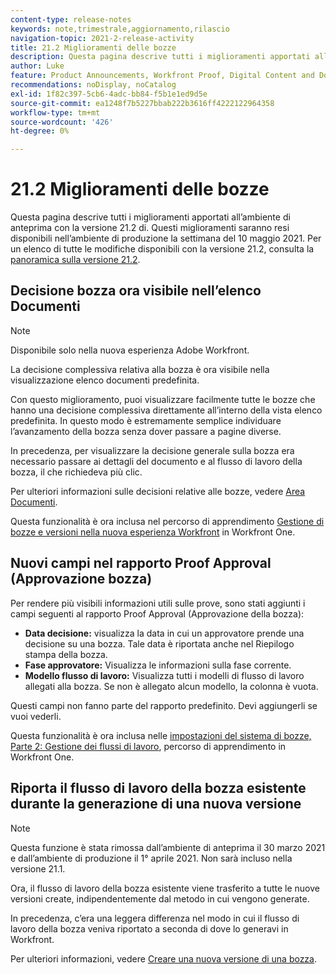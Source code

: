 ```yaml
---
content-type: release-notes
keywords: note,trimestrale,aggiornamento,rilascio
navigation-topic: 2021-2-release-activity
title: 21.2 Miglioramenti delle bozze
description: Questa pagina descrive tutti i miglioramenti apportati all’ambiente di anteprima con la versione 21.2 di. Questi miglioramenti saranno resi disponibili nell’ambiente di produzione la settimana del 10 maggio 2021. Per un elenco di tutte le modifiche disponibili con la versione 21.2, consulta Panoramica sulla versione 21.2.
author: Luke
feature: Product Announcements, Workfront Proof, Digital Content and Documents
recommendations: noDisplay, noCatalog
exl-id: 1f82c397-5cb6-4adc-bb84-f5b1e1ed9d5e
source-git-commit: ea1248f7b5227bbab222b3616ff4222122964358
workflow-type: tm+mt
source-wordcount: '426'
ht-degree: 0%

---
```


# 21.2 Miglioramenti delle bozze

Questa pagina descrive tutti i miglioramenti apportati all’ambiente di anteprima con la versione 21.2 di. Questi miglioramenti saranno resi disponibili nell’ambiente di produzione la settimana del 10 maggio 2021. Per un elenco di tutte le modifiche disponibili con la versione 21.2, consulta la [panoramica sulla versione 21.2](../../../product-announcements/product-releases/21.2-release-activity/21-2-release-overview.md).

## Decisione bozza ora visibile nell’elenco Documenti

>[!NOTE]
>
>Disponibile solo nella nuova esperienza Adobe Workfront.

La decisione complessiva relativa alla bozza è ora visibile nella visualizzazione elenco documenti predefinita.

Con questo miglioramento, puoi visualizzare facilmente tutte le bozze che hanno una decisione complessiva direttamente all’interno della vista elenco predefinita. In questo modo è estremamente semplice individuare l’avanzamento della bozza senza dover passare a pagine diverse.

In precedenza, per visualizzare la decisione generale sulla bozza era necessario passare ai dettagli del documento e al flusso di lavoro della bozza, il che richiedeva più clic.

Per ulteriori informazioni sulle decisioni relative alle bozze, vedere [Area Documenti](../../../documents/managing-documents/documents-area.md).

Questa funzionalità è ora inclusa nel percorso di apprendimento [Gestione di bozze e versioni nella nuova esperienza Workfront](https://one.workfront.com/s/learningpath3/manage-proofs-and-versions-in-the-new-workfront-experience-MCPBYNLTQSS5H4NG7C27IPCVR5YA) in Workfront One.

## Nuovi campi nel rapporto Proof Approval (Approvazione bozza)

Per rendere più visibili informazioni utili sulle prove, sono stati aggiunti i campi seguenti al rapporto Proof Approval (Approvazione della bozza):

* **Data decisione:** visualizza la data in cui un approvatore prende una decisione su una bozza. Tale data è riportata anche nel Riepilogo stampa della bozza.
* **Fase approvatore:** Visualizza le informazioni sulla fase corrente.
* **Modello flusso di lavoro:** Visualizza tutti i modelli di flusso di lavoro allegati alla bozza. Se non è allegato alcun modello, la colonna è vuota.

Questi campi non fanno parte del rapporto predefinito. Devi aggiungerli se vuoi vederli.

Questa funzionalità è ora inclusa nelle [impostazioni del sistema di bozze, Parte 2: Gestione dei flussi di lavoro](https://one.workfront.com/s/learningpath3/proof-system-setups-part-2-workflow-management-MCKUF6NTIJ6BGMXHBCXXX6NN53EA), percorso di apprendimento in Workfront One.

## Riporta il flusso di lavoro della bozza esistente durante la generazione di una nuova versione

>[!NOTE]
>
>Questa funzione è stata rimossa dall’ambiente di anteprima il 30 marzo 2021 e dall’ambiente di produzione il 1° aprile 2021. Non sarà incluso nella versione 21.1.

Ora, il flusso di lavoro della bozza esistente viene trasferito a tutte le nuove versioni create, indipendentemente dal metodo in cui vengono generate.

In precedenza, c’era una leggera differenza nel modo in cui il flusso di lavoro della bozza veniva riportato a seconda di dove lo generavi in Workfront.

Per ulteriori informazioni, vedere [Creare una nuova versione di una bozza](../../../review-and-approve-work/proofing/managing-proofs-within-workfront/create-new-proof-version.md).
